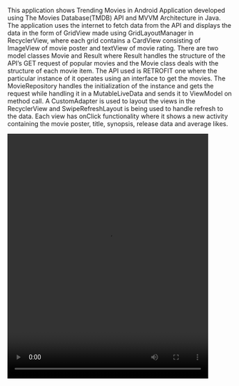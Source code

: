 This application shows Trending Movies in Android Application developed using 
The Movies Database(TMDB) API and MVVM Architecture in Java. 
The application uses the internet to fetch data from the API 
and displays the data in the form of GridView made using GridLayoutManager in RecyclerView,
where each grid contains a CardView consisting of ImageView of movie poster and textView of movie rating. 
There are two model classes Movie and Result where Result handles the structure of the API’s GET request of 
popular movies and the Movie class deals with the structure of each movie item. The API used is RETROFIT one 
where the particular instance of it operates using an interface to get the movies. The MovieRepository handles 
the initialization of the instance and gets the request while handling it in a MutableLiveData and sends it to
ViewModel on method call. A CustomAdapter is used to layout the views in the RecyclerView and SwipeRefreshLayout is
being used to handle refresh to the data. Each view has onClick functionality where it shows a new activity 
containing the movie poster, title, synopsis, release data and average likes.

<video src="https://github.com/sanjuray/TheMoviesApp/assets/94555333/0f7f3200-7faf-4881-b7d9-274970e8498e" height=550 width=450/>
